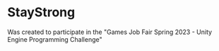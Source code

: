 # StayStrong
Was created to participate in the "Games Job Fair Spring 2023 - Unity Engine Programming Challenge"
